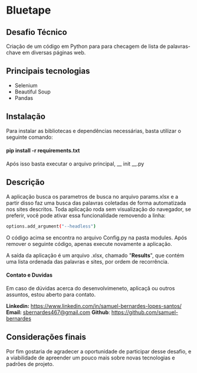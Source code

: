 # Bluetape

## Desafio Técnico
Criação de um código em Python para para checagem de lista de palavras-chave em diversas páginas web. 

## Principais tecnologias

- Selenium
- Beautiful Soup
- Pandas

## Instalação

Para instalar as bibliotecas e dependências necessárias, basta utilizar o seguinte comando: 
#### pip install -r requirements.txt

Após isso basta executar o arquivo principal, __ init __.py

## Descrição

A aplicação busca os parametros de busca no arquivo params.xlsx e a partir disso faz uma busca das palavras coletadas de forma automatizada nos sites descritos. Toda aplicação roda sem visualização do navegador, se preferir, você pode ativar essa funcionalidade removendo a linha: 

```sh
options.add_argument("--headless")
```
O código acima se encontra no arquivo Config.py na pasta modules. Após remover o seguinte código, apenas execute novamente a aplicação. 

A saída da aplicação é um arquivo .xlsx, chamado "__Results__", que contém uma lista ordenada das palavras e sites, por ordem de recorrência.  

#### Contato e Duvidas 
Em caso de dúvidas acerca do desenvolvimeneto, aplicaçã ou outros assuntos, estou aberto para contato.

__Linkedin:__ https://www.linkedin.com/in/samuel-bernardes-lopes-santos/
__Email:__ sbernardes467@gmail.com
__Github__: https://github.com/samuel-bernardes

## Considerações finais

Por fim gostaria de agradecer a oportunidade de participar desse desafio, e a viabilidade de apreender um pouco mais sobre novas tecnologias e padrões de projeto. 

